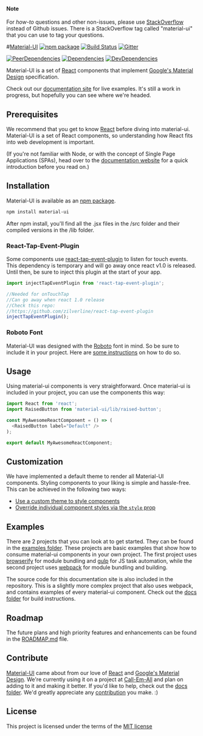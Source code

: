 #### Note

For *how-to* questions and other non-issues, please use [StackOverflow](http://stackoverflow.com/questions/tagged/material-ui) instead of Github issues. There is a StackOverflow tag called "material-ui" that you can use to tag your questions.

#[Material-UI](http://www.material-ui.com/)
[![npm package](https://img.shields.io/npm/v/material-ui.svg?style=flat-square)](https://www.npmjs.org/package/material-ui)
[![Build Status](https://travis-ci.org/callemall/material-ui.svg?branch=master)](https://travis-ci.org/callemall/material-ui)
[![Gitter](https://img.shields.io/badge/gitter-join%20chat-f81a65.svg?style=flat-square)](https://gitter.im/callemall/material-ui?utm_source=badge&utm_medium=badge&utm_campaign=pr-badge&utm_content=badge)

[![PeerDependencies](https://img.shields.io/david/peer/callemall/material-ui.svg?style=flat-square)](https://david-dm.org/callemall/material-ui#info=peerDependencies&view=list)
[![Dependencies](https://img.shields.io/david/callemall/material-ui.svg?style=flat-square)](https://david-dm.org/callemall/material-ui)
[![DevDependencies](https://img.shields.io/david/dev/callemall/material-ui.svg?style=flat-square)](https://david-dm.org/callemall/material-ui#info=devDependencies&view=list)

Material-UI is a set of [React](http://facebook.github.io/react/) components that implement [Google's Material Design](https://www.google.com/design/spec/material-design/introduction.html) specification.

Check out our [documentation site](http://www.material-ui.com/) for live examples. It's still a work in progress, but hopefully you can see where we're headed.

## Prerequisites

We recommend that you get to know [React](http://facebook.github.io/react/) before diving into material-ui. Material-UI is a set of React components, so understanding how React fits into web development is important.

(If you're not familiar with Node, or with the concept of Single Page Applications (SPAs), head over to the [documentation website](http://material-ui.com/#/get-started/prerequisites) for a quick introduction before you read on.)

## Installation

Material-UI is available as an [npm package](https://www.npmjs.org/package/material-ui).
```sh
npm install material-ui
```
After npm install, you'll find all the .jsx files in the /src folder and their compiled versions in the /lib folder.

### React-Tap-Event-Plugin
Some components use [react-tap-event-plugin](https://github.com/zilverline/react-tap-event-plugin) to
listen for touch events. This dependency is temporary and will go away once react v1.0 is released. Until then, be
sure to inject this plugin at the start of your app.
```js
import injectTapEventPlugin from 'react-tap-event-plugin';

//Needed for onTouchTap
//Can go away when react 1.0 release
//Check this repo:
//https://github.com/zilverline/react-tap-event-plugin
injectTapEventPlugin();
```

### Roboto Font
Material-UI was designed with the [Roboto](http://www.google.com/fonts/specimen/Roboto) font in mind. So be sure to include it in your project. Here are [some instructions](http://www.google.com/fonts#UsePlace:use/Collection:Roboto:400,300,500) on how to do so.

## Usage

Using material-ui components is very straightforward. Once material-ui is included in your project, you can use the components this way:

```js
import React from 'react';
import RaisedButton from 'material-ui/lib/raised-button';

const MyAwesomeReactComponent = () => (
  <RaisedButton label="Default" />
);

export default MyAwesomeReactComponent;
```

## Customization

We have implemented a default theme to render all Material-UI components. Styling components to your liking is simple and hassle-free. This can be achieved in the following two ways:

* [Use a custom theme to style components](http://material-ui.com/#/customization/themes)
* [Override individual component styles via the `style` prop](http://material-ui.com/#/customization/inline-styles)

## Examples

There are 2 projects that you can look at to get started. They can be found in the [examples folder](https://github.com/callemall/material-ui/tree/master/examples). These projects are basic examples that show how to consume material-ui components in your own project. The first project uses [browserify](http://browserify.org/) for module bundling and [gulp](http://gulpjs.com/) for JS task automation, while the second project uses [webpack](http://webpack.github.io/) for module bundling and building.

The source code for this documentation site is also included in the repository. This is a slightly more complex project that also uses webpack, and contains examples of every material-ui component. Check out the [docs folder](https://github.com/callemall/material-ui/tree/master/docs) for build instructions.

## Roadmap

The future plans and high priority features and enhancements can be found in the [ROADMAP.md](https://github.com/callemall/material-ui/blob/master/ROADMAP.md) file.

## Contribute

[Material-UI](http://www.material-ui.com/) came about from our love of [React](http://facebook.github.io/react/) and [Google's Material Design](https://www.google.com/design/spec/material-design/introduction.html). We're currently using it on a project at [Call-Em-All](https://www.call-em-all.com/Careers) and plan on adding to it and making it better. If you'd like to help, check out the [docs folder](https://github.com/callemall/material-ui/tree/master/docs). We'd greatly appreciate any [contribution](https://github.com/callemall/material-ui/blob/master/CONTRIBUTING.md) you make. :)

## License
This project is licensed under the terms of the [MIT license](https://github.com/callemall/material-ui/blob/master/LICENSE)
